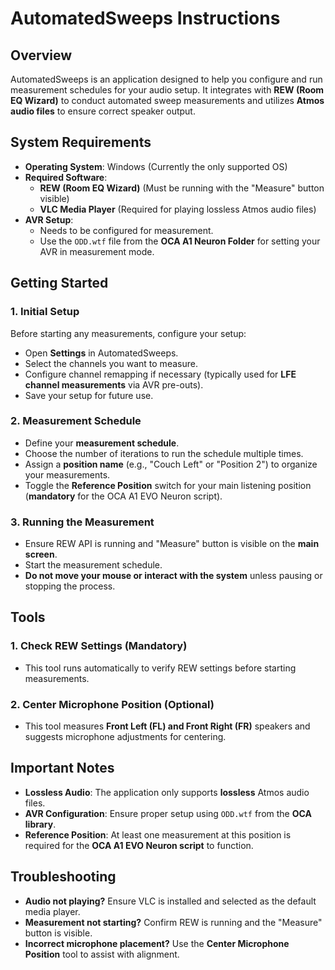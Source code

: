 # AutomatedSweeps Instructions

## Overview
AutomatedSweeps is an application designed to help you configure and run measurement schedules for your audio setup. It integrates with **REW (Room EQ Wizard)** to conduct automated sweep measurements and utilizes **Atmos audio files** to ensure correct speaker output.

## System Requirements
- **Operating System**: Windows (Currently the only supported OS)
- **Required Software**:
  - **REW (Room EQ Wizard)** (Must be running with the "Measure" button visible)
  - **VLC Media Player** (Required for playing lossless Atmos audio files)
- **AVR Setup**:
  - Needs to be configured for measurement.
  - Use the `ODD.wtf` file from the **OCA A1 Neuron Folder** for setting your AVR in measurement mode.

## Getting Started
### 1. Initial Setup
Before starting any measurements, configure your setup:
- Open **Settings** in AutomatedSweeps.
- Select the channels you want to measure.
- Configure channel remapping if necessary (typically used for **LFE channel measurements** via AVR pre-outs).
- Save your setup for future use.

### 2. Measurement Schedule
- Define your **measurement schedule**.
- Choose the number of iterations to run the schedule multiple times.
- Assign a **position name** (e.g., "Couch Left" or "Position 2") to organize your measurements.
- Toggle the **Reference Position** switch for your main listening position (**mandatory** for the OCA A1 EVO Neuron script).

### 3. Running the Measurement
- Ensure REW API is running and "Measure" button is visible on the **main screen**.
- Start the measurement schedule.
- **Do not move your mouse or interact with the system** unless pausing or stopping the process.

## Tools
### 1. Check REW Settings (Mandatory)
- This tool runs automatically to verify REW settings before starting measurements.

### 2. Center Microphone Position (Optional)
- This tool measures **Front Left (FL) and Front Right (FR)** speakers and suggests microphone adjustments for centering.

## Important Notes
- **Lossless Audio**: The application only supports **lossless** Atmos audio files.
- **AVR Configuration**: Ensure proper setup using `ODD.wtf` from the **OCA library**.
- **Reference Position**: At least one measurement at this position is required for the **OCA A1 EVO Neuron script** to function.

## Troubleshooting
- **Audio not playing?** Ensure VLC is installed and selected as the default media player.
- **Measurement not starting?** Confirm REW is running and the "Measure" button is visible.
- **Incorrect microphone placement?** Use the **Center Microphone Position** tool to assist with alignment.
